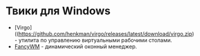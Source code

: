# Твики для Windows

- [Virgo]((https://github.com/henkman/virgo/releases/latest/download/virgo.zip) - утилита по управлению виртуальными рабочими столами.
- [FancyWM](https://github.com/FancyWM/fancywm/releases/latest/download/Release.zip) - динамический оконный менеджер.  
